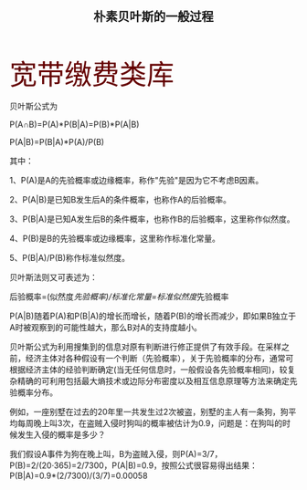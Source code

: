          
<h2 align="center">朴素贝叶斯的一般过程</h2></br>

<font color="#660000" size="10">宽带缴费类库</font></br>

贝叶斯公式为

P(A∩B)=P(A)*P(B|A)=P(B)*P(A|B)

P(A|B)=P(B|A)*P(A)/P(B)

其中：

1、P(A)是A的先验概率或边缘概率，称作"先验"是因为它不考虑B因素。

2、P(A|B)是已知B发生后A的条件概率，也称作A的后验概率。

3、P(B|A)是已知A发生后B的条件概率，也称作B的后验概率，这里称作似然度。

4、P(B)是B的先验概率或边缘概率，这里称作标准化常量。

5、P(B|A)/P(B)称作标准似然度。

贝叶斯法则又可表述为：

后验概率=(似然度*先验概率)/标准化常量=标准似然度*先验概率

P(A|B)随着P(A)和P(B|A)的增长而增长，随着P(B)的增长而减少，即如果B独立于A时被观察到的可能性越大，那么B对A的支持度越小。

贝叶斯公式为利用搜集到的信息对原有判断进行修正提供了有效手段。在采样之前，经济主体对各种假设有一个判断（先验概率），关于先验概率的分布，通常可根据经济主体的经验判断确定(当无任何信息时，一般假设各先验概率相同)，较复杂精确的可利用包括最大熵技术或边际分布密度以及相互信息原理等方法来确定先验概率分布。

例如，一座别墅在过去的20年里一共发生过2次被盗，别墅的主人有一条狗，狗平均每周晚上叫3次，在盗贼入侵时狗叫的概率被估计为0.9，问题是：在狗叫的时候发生入侵的概率是多少？

我们假设A事件为狗在晚上叫，B为盗贼入侵，则P(A)=3/7，P(B)=2/(20·365)=2/7300，P(A|B)=0.9，按照公式很容易得出结果：P(B|A)=0.9*(2/7300)/(3/7)=0.00058

